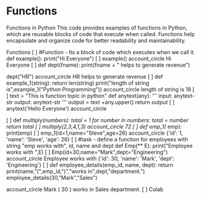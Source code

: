 # Functions
Functions in Python This code provides examples of functions in Python, which are reusable blocks of code that execute when called. Functions help encapsulate and organize code for better readability and maintainability. 

Functions
[ ]
#Function - Its a block of code which executes when we call it.
def example():
  print("Hi Everyone")
[ ]
example()
account_circle
Hi Everyone
[ ]
def dept(fname):
  print(fname + " helps to generate revenue")

dept("HR")
account_circle
HR helps to generate revenue
[ ]
def example_1(string):
  return len(string)
print("length of string is",example_1("Python Programming"))
account_circle
length of string is 18
[ ]
text = "This is function topic in python"
def anytext(any):
  '''
  input:
    anytext-str
  output:
    anytext-str
  '''
  output = text +any.upper()
  return output
[ ]
anytext('Hello Everyone')
account_circle

[ ]
def multiply(*numbers):
  total = 1
  for number in numbers:
    total *= number
  return total
[ ]
multiply(2,3,4,1,3)
account_circle
72
[ ]
def emp_1(** emp):
  print(emp)
[ ]
emp_1(id=1,name="Steve",age=26)
account_circle
{'id': 1, 'name': 'Steve', 'age': 26}
[ ]
#task - define a function for employees with string "emp works with", id, name and dept
def Emp(** E):
  print("Employee works with ",E)
[ ]
Emp(id=30,name="Mark",dept="Engineering")
account_circle
Employee works with  {'id': 30, 'name': 'Mark', 'dept': 'Engineering'}
[ ]
def employee_details(emp_id, name, dept):
    return print(name,"(",emp_id,")","works in",dept,"department.")
employee_details(30,"Mark","Sales")

account_circle
Mark ( 30 ) works in Sales department.
[ ]
Colab
